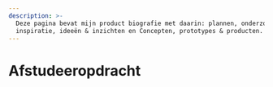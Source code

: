 ```yaml
---
description: >-
  Deze pagina bevat mijn product biografie met daarin: plannen, onderzoek &
  inspiratie, ideeën & inzichten en Concepten, prototypes & producten.
---
```


# Afstudeeropdracht

